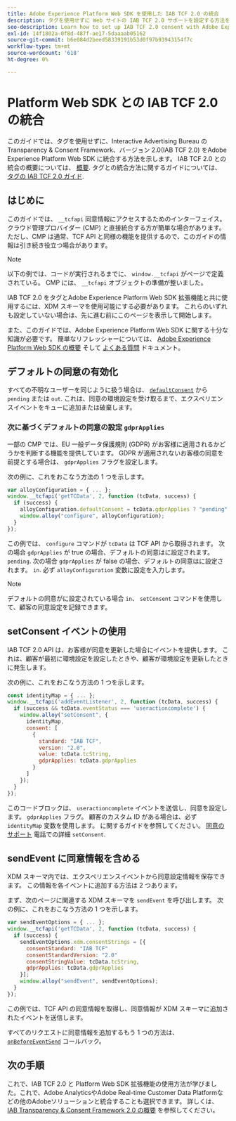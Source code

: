 ```yaml
---
title: Adobe Experience Platform Web SDK を使用した IAB TCF 2.0 の統合
description: タグを使用せずに Web サイトの IAB TCF 2.0 サポートを設定する方法を説明します。
seo-description: Learn how to set up IAB TCF 2.0 consent with Adobe Experience Platform Web SDK
exl-id: 14f1802a-0f8d-487f-ae17-5daaaab05162
source-git-commit: b6e084d2beed58339191b53d0f97b93943154f7c
workflow-type: tm+mt
source-wordcount: '618'
ht-degree: 0%

---
```


# Platform Web SDK との IAB TCF 2.0 の統合

このガイドでは、タグを使用せずに、Interactive Advertising Bureau の Transparency &amp; Consent Framework、バージョン 2.0(IAB TCF 2.0) をAdobe Experience Platform Web SDK に統合する方法を示します。 IAB TCF 2.0 との統合の概要については、 [概要](./overview.md). タグとの統合方法に関するガイドについては、 [タグの IAB TCF 2.0 ガイド](./with-tags.md).

## はじめに

このガイドでは、 `__tcfapi` 同意情報にアクセスするためのインターフェイス。 クラウド管理プロバイダー (CMP) と直接統合する方が簡単な場合があります。 ただし、CMP は通常、TCF API と同様の機能を提供するので、このガイドの情報は引き続き役立つ場合があります。

>[!NOTE]
>
>以下の例では、コードが実行されるまでに、 `window.__tcfapi` がページで定義されている。 CMP には、 `__tcfapi` オブジェクトの準備が整いました。

IAB TCF 2.0 をタグとAdobe Experience Platform Web SDK 拡張機能と共に使用するには、XDM スキーマを使用可能にする必要があります。 これらのいずれも設定していない場合は、先に進む前にこのページを表示して開始します。

また、このガイドでは、Adobe Experience Platform Web SDK に関する十分な知識が必要です。 簡単なリフレッシャーについては、 [Adobe Experience Platform Web SDK の概要](../../home.md) そして [よくある質問](../../faq.md) ドキュメント。

## デフォルトの同意の有効化

すべての不明なユーザーを同じように扱う場合は、 [`defaultConsent`](/help/web-sdk/commands/configure/defaultconsent.md) から `pending` または `out`. これは、同意の環境設定を受け取るまで、エクスペリエンスイベントをキューに追加または破棄します。

### 次に基づくデフォルトの同意の設定 `gdprApplies`

一部の CMP では、EU 一般データ保護規則 (GDPR) がお客様に適用されるかどうかを判断する機能を提供しています。 GDPR が適用されないお客様の同意を前提とする場合は、 `gdprApplies` フラグを設定します。

次の例に、これをおこなう方法の 1 つを示します。

```javascript
var alloyConfiguration = { ... };
window.__tcfapi('getTCData', 2, function (tcData, success) {
  if (success) {
    alloyConfiguration.defaultConsent = tcData.gdprApplies ? "pending" : "in";
    window.alloy("configure", alloyConfiguration);
  }
});
```

この例では、 `configure` コマンドが `tcData` は TCF API から取得されます。 次の場合 `gdprApplies` が true の場合、デフォルトの同意はに設定されます。 `pending`. 次の場合 `gdprApplies` が false の場合、デフォルトの同意はに設定されます。 `in`. 必ず `alloyConfiguration` 変数に設定を入力します。

>[!NOTE]
>
>デフォルトの同意がに設定されている場合 `in`、 `setConsent` コマンドを使用して、顧客の同意設定を記録できます。

## setConsent イベントの使用

IAB TCF 2.0 API は、お客様が同意を更新した場合にイベントを提供します。 これは、顧客が最初に環境設定を設定したときや、顧客が環境設定を更新したときに発生します。

次の例に、これをおこなう方法の 1 つを示します。

```javascript
const identityMap = { ... };
window.__tcfapi('addEventListener', 2, function (tcData, success) {
  if (success && tcData.eventStatus === 'useractioncomplete') {
    window.alloy("setConsent", {
      identityMap,
      consent: [
        {
          standard: "IAB TCF",
          version: "2.0",
          value: tcData.tcString,
          gdprApplies: tcData.gdprApplies
        }
      ]
    });
  }
});
```

このコードブロックは、 `useractioncomplete` イベントを送信し、同意を設定します。 `gdprApplies` フラグ。 顧客のカスタム ID がある場合は、必ず `identityMap` 変数を使用します。 に関するガイドを参照してください。 [同意のサポート](../../consent/supporting-consent.md) 電話での詳細 `setConsent`.

## sendEvent に同意情報を含める

XDM スキーマ内では、エクスペリエンスイベントから同意設定情報を保存できます。 この情報を各イベントに追加する方法は 2 つあります。

まず、次のページに関連する XDM スキーマを `sendEvent` を呼び出します。 次の例に、これをおこなう方法の 1 つを示します。

```javascript
var sendEventOptions = { ... };
window.__tcfapi('getTCData', 2, function (tcData, success) {
  if (success) {
    sendEventOptions.xdm.consentStrings = [{
      consentStandard: "IAB TCF"
      consentStandardVersion: "2.0"
      consentStringValue: tcData.tcString,
      gdprApplies: tcData.gdprApplies
    }];
    window.alloy("sendEvent", sendEventOptions);
  }
});
```

この例では、TCF API の同意情報を取得し、同意情報が XDM スキーマに追加されたイベントを送信します。

すべてのリクエストに同意情報を追加するもう 1 つの方法は、 [`onBeforeEventSend`](/help/web-sdk/commands/configure/onbeforeeventsend.md) コールバック。

## 次の手順

これで、IAB TCF 2.0 と Platform Web SDK 拡張機能の使用方法が学びました。これで、Adobe AnalyticsやAdobe Real-time Customer Data Platformなどの他のAdobeソリューションと統合することも選択できます。 詳しくは、 [IAB Transparency &amp; Consent Framework 2.0 の概要](./overview.md) を参照してください。
